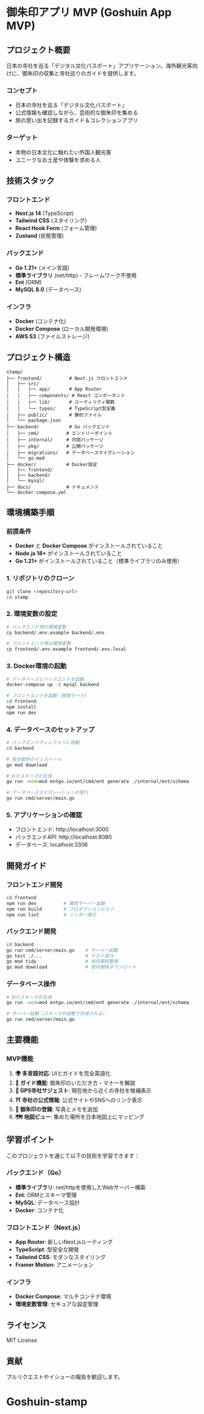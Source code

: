# 御朱印アプリ MVP (Goshuin App MVP)

## プロジェクト概要

日本の寺社を巡る「デジタル文化パスポート」アプリケーション。海外観光客向けに、御朱印の収集と寺社巡りのガイドを提供します。

### コンセプト
- 日本の寺社を巡る「デジタル文化パスポート」
- 公式情報も確認しながら、芸術的な御朱印を集める
- 旅の思い出を記録するガイド＆コレクションアプリ

### ターゲット
- 本物の日本文化に触れたい外国人観光客
- ユニークなお土産や体験を求める人

## 技術スタック

### フロントエンド
- **Next.js 14** (TypeScript)
- **Tailwind CSS** (スタイリング)
- **React Hook Form** (フォーム管理)
- **Zustand** (状態管理)

### バックエンド
- **Go 1.21+** (メイン言語)
- **標準ライブラリ** (net/http) - フレームワーク不使用
- **Ent** (ORM)
- **MySQL 8.0** (データベース)

### インフラ
- **Docker** (コンテナ化)
- **Docker Compose** (ローカル開発環境)
- **AWS S3** (ファイルストレージ)

## プロジェクト構造

```
stamp/
├── frontend/          # Next.js フロントエンド
│   ├── src/
│   │   ├── app/       # App Router
│   │   ├── components/ # React コンポーネント
│   │   ├── lib/       # ユーティリティ関数
│   │   └── types/     # TypeScript型定義
│   ├── public/        # 静的ファイル
│   └── package.json
├── backend/           # Go バックエンド
│   ├── cmd/          # エントリーポイント
│   ├── internal/     # 内部パッケージ
│   ├── pkg/          # 公開パッケージ
│   ├── migrations/   # データベースマイグレーション
│   └── go.mod
├── docker/           # Docker設定
│   ├── frontend/
│   ├── backend/
│   └── mysql/
├── docs/             # ドキュメント
└── docker-compose.yml
```

## 環境構築手順

### 前提条件
- **Docker** と **Docker Compose** がインストールされていること
- **Node.js 18+** がインストールされていること
- **Go 1.21+** がインストールされていること（標準ライブラリのみ使用）

### 1. リポジトリのクローン
```bash
git clone <repository-url>
cd stamp
```

### 2. 環境変数の設定
```bash
# バックエンド用の環境変数
cp backend/.env.example backend/.env

# フロントエンド用の環境変数
cp frontend/.env.example frontend/.env.local
```

### 3. Docker環境の起動
```bash
# データベースとバックエンドを起動
docker-compose up -d mysql backend

# フロントエンドを起動（開発モード）
cd frontend
npm install
npm run dev
```

### 4. データベースのセットアップ
```bash
# バックエンドディレクトリに移動
cd backend

# 依存関係のインストール
go mod download

# Entスキーマの生成
go run -mod=mod entgo.io/ent/cmd/ent generate ./internal/ent/schema

# データベースマイグレーションの実行
go run cmd/server/main.go
```

### 5. アプリケーションの確認
- フロントエンド: http://localhost:3000
- バックエンドAPI: http://localhost:8080
- データベース: localhost:3306

## 開発ガイド

### フロントエンド開発
```bash
cd frontend
npm run dev          # 開発サーバー起動
npm run build        # プロダクションビルド
npm run lint         # リンター実行
```

### バックエンド開発
```bash
cd backend
go run cmd/server/main.go    # サーバー起動
go test ./...                # テスト実行
go mod tidy                  # 依存関係整理
go mod download              # 依存関係ダウンロード
```

### データベース操作
```bash
# Entスキーマの生成
go run -mod=mod entgo.io/ent/cmd/ent generate ./internal/ent/schema

# サーバー起動（スキーマが自動で作成される）
go run cmd/server/main.go
```

## 主要機能

### MVP機能
1. **🌍 多言語対応**: UIとガイドを完全英語化
2. **📖 ガイド機能**: 御朱印のいただき方・マナーを解説
3. **📍 GPS寺社サジェスト**: 現在地から近くの寺社を候補表示
4. **⛩️ 寺社の公式情報**: 公式サイトやSNSへのリンク表示
5. **📸 御朱印の登録**: 写真とメモを追加
6. **🗺️ 地図ビュー**: 集めた場所を日本地図上にマッピング

## 学習ポイント

このプロジェクトを通じて以下の技術を学習できます：

### バックエンド（Go）
- **標準ライブラリ**: net/httpを使用したWebサーバー構築
- **Ent**: ORMとスキーマ管理
- **MySQL**: データベース設計
- **Docker**: コンテナ化

### フロントエンド（Next.js）
- **App Router**: 新しいNext.jsルーティング
- **TypeScript**: 型安全な開発
- **Tailwind CSS**: モダンなスタイリング
- **Framer Motion**: アニメーション

### インフラ
- **Docker Compose**: マルチコンテナ環境
- **環境変数管理**: セキュアな設定管理

## ライセンス

MIT License

## 貢献

プルリクエストやイシューの報告を歓迎します。
# Goshuin-stamp
